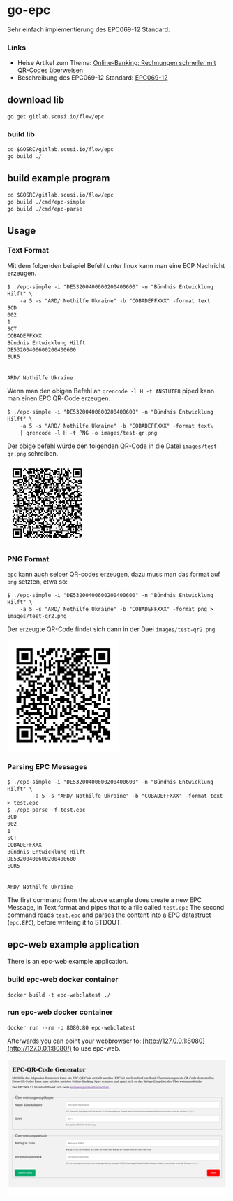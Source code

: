 # go-epc

Sehr einfach implementierung des EPC069-12 Standard.

### Links

- Heise Artikel zum Thema: [Online-Banking: Rechnungen schneller mit QR-Codes überweisen](https://heise.de/-6543687)
- Beschreibung des EPC069-12 Standard: [EPC069-12](https://www.europeanpaymentscouncil.eu/sites/default/files/kb/file/2018-05/EPC069-12%20v2.1%20Quick%20Response%20Code%20-%20Guidelines%20to%20Enable%20the%20Data%20Capture%20for%20the%20Initiation%20of%20a%20SCT.pdf)

## download lib

```
go get gitlab.scusi.io/flow/epc
```

### build lib

```
cd $GOSRC/gitlab.scusi.io/flow/epc
go build ./
```

## build example program

```
cd $GOSRC/gitlab.scusi.io/flow/epc
go build ./cmd/epc-simple
go build ./cmd/epc-parse
```

## Usage

### Text Format
Mit dem folgenden beispiel Befehl unter linux kann man eine ECP Nachricht erzeugen.

```
$ ./epc-simple -i "DE53200400600200400600" -n "Bündnis Entwicklung Hilft" \
	-a 5 -s "ARD/ Nothilfe Ukraine" -b "COBADEFFXXX" -format text 
BCD
002
1
SCT
COBADEFFXXX
Bündnis Entwicklung Hilft
DE53200400600200400600
EUR5


ARD/ Nothilfe Ukraine
```

Wenn man den obigen Befehl an `qrencode -l H -t ANSIUTF8` piped kann man einen EPC QR-Code erzeugen.

```
$ ./epc-simple -i "DE53200400600200400600" -n "Bündnis Entwicklung Hilft" \
	-a 5 -s "ARD/ Nothilfe Ukraine" -b "COBADEFFXXX" -format text\
	| qrencode -l H -t PNG -o images/test-qr.png 
```

Der obige befehl würde den folgenden QR-Code in die Datei `images/test-qr.png` schreiben.

![test-qr.png](/images/test-qr.png)

### PNG Format

`epc` kann auch selber QR-codes erzeugen, dazu muss man das format auf `png` setzten, etwa so:
```
$ ./epc-simple -i "DE53200400600200400600" -n "Bündnis Entwicklung Hilft" \
	-a 5 -s "ARD/ Nothilfe Ukraine" -b "COBADEFFXXX" -format png > images/test-qr2.png 
```

Der erzeugte QR-Code findet sich dann in der Daei `images/test-qr2.png`.

![test-qr2.png](/images/test-qr2.png)

### Parsing EPC Messages

```
$ ./epc-simple -i "DE53200400600200400600" -n "Bündnis Entwicklung Hilft" \
        -a 5 -s "ARD/ Nothilfe Ukraine" -b "COBADEFFXXX" -format text > test.epc
$ ./epc-parse -f test.epc
BCD
002
1
SCT
COBADEFFXXX
Bündnis Entwicklung Hilft
DE53200400600200400600
EUR5


ARD/ Nothilfe Ukraine
```

The first command from the above example does create a new EPC Message, in Text format and pipes that to a file called `test.epc`
The second command reads `test.epc` and parses the content into a EPC datastruct (`epc.EPC`), before writeing it to STDOUT.


## epc-web example application

There is an epc-web example application.

### build epc-web docker container

```
docker build -t epc-web:latest ./
```

### run epc-web docker container

```
docker run --rm -p 8080:80 epc-web:latest
```

Afterwards you can point your webbrowser to: [http://127.0.0.1:8080](http://127.0.0.1:8080/) to use epc-web.

![Screenshot_epc-web.png](/images/Screenshot_epc-web.png)
